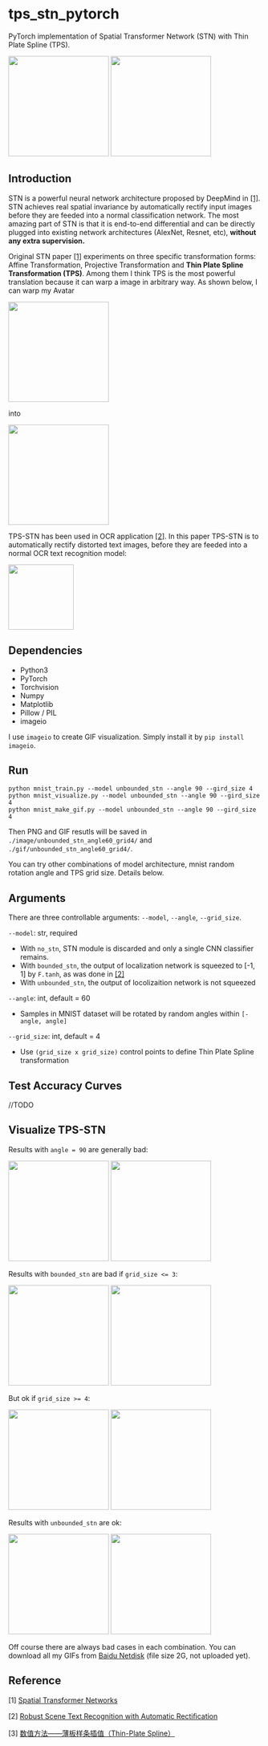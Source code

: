 # tps_stn_pytorch
PyTorch implementation of Spatial Transformer Network (STN) with Thin Plate Spline (TPS).

<img src="https://raw.githubusercontent.com/warbean/tps_stn_pytorch/master/demo/top_1.gif" height = "200"/>

<img src="https://raw.githubusercontent.com/warbean/tps_stn_pytorch/master/demo/top_2.gif" height = "200"/>

## Introduction

STN is a powerful neural network architecture proposed by DeepMind in [[1]](#ref-1).  STN achieves real spatial invariance by automatically rectify input images before they are feeded into a normal classification network. The most amazing part of STN is that it is end-to-end differential and can be directly plugged into existing network architectures (AlexNet, Resnet, etc), **without any extra supervision.**

Original STN paper [[1]](#ref-1) experiments on three specific transformation forms: Affine Transformation, Projective Transformation and **Thin Plate Spline Transformation (TPS)**.  Among them I think TPS is the most powerful translation because it can warp a image in arbitrary way. As shown below, I can warp my Avatar

<img src="https://raw.githubusercontent.com/warbean/tps_stn_pytorch/master/demo/source_avatar.jpg" height = "200"/>

into

<img src="https://raw.githubusercontent.com/warbean/tps_stn_pytorch/master/demo/target_avatar.jpg" height = "200"/>

TPS-STN has been used in OCR application [[2]](#ref-2). In this paper TPS-STN is to automatically rectify distorted text images, before they are feeded into a normal OCR text recognition model:

<img src="https://raw.githubusercontent.com/warbean/tps_stn_pytorch/master/demo/ocr.jpg" height = "130"/>

## Dependencies

- Python3
- PyTorch
- Torchvision
- Numpy
- Matplotlib
- Pillow / PIL
- imageio

I use `imageio` to create GIF visualization. Simply install it by `pip install imageio`.

## Run

	python mnist_train.py --model unbounded_stn --angle 90 --gird_size 4
	python mnist_visualize.py --model unbounded_stn --angle 90 --gird_size 4
	python mnist_make_gif.py --model unbounded_stn --angle 90 --gird_size 4

Then PNG and GIF resutls will be saved in `./image/unbounded_stn_angle60_grid4/` and `./gif/unbounded_stn_angle60_grid4/`.

You can try other combinations of model architecture, mnist random rotation angle and TPS grid size. Details below.

## Arguments

There are three controllable arguments: `--model`, `--angle`, `--grid_size`.

`--model`: str, required
- With `no_stn`, STN module is discarded and only a single CNN classifier remains.
- With `bounded_stn`, the output of localization network is squeezed to [-1, 1] by `F.tanh`, as was done in [[2]](#ref-1)
- With `unbounded_stn`, the output of locolizaition network is not squeezed

`--angle`: int, default = 60
- Samples in MNIST dataset will be rotated by random angles within `[-angle, angle]`

`--grid_size`: int, default = 4
- Use `(grid_size x grid_size)` control points to define Thin Plate Spline transformation

## Test Accuracy Curves

//TODO

## Visualize TPS-STN

Results with `angle = 90` are generally bad:

<img src="https://raw.githubusercontent.com/warbean/tps_stn_pytorch/master/demo/angle90_bad1.gif" height = "200"/>

<img src="https://raw.githubusercontent.com/warbean/tps_stn_pytorch/master/demo/angle90_bad2.gif" height = "200"/>

Results with `bounded_stn` are bad if `grid_size <= 3`:

<img src="https://raw.githubusercontent.com/warbean/tps_stn_pytorch/master/demo/bounded_bad1.gif" height = "200"/>

<img src="https://raw.githubusercontent.com/warbean/tps_stn_pytorch/master/demo/bounded_bad2.gif" height = "200"/>

But ok if `grid_size >= 4`:

<img src="https://raw.githubusercontent.com/warbean/tps_stn_pytorch/master/demo/bounded_good1.gif" height = "200"/>

<img src="https://raw.githubusercontent.com/warbean/tps_stn_pytorch/master/demo/bounded_good2.gif" height = "200"/>

Results with `unbounded_stn` are ok:

<img src="https://raw.githubusercontent.com/warbean/tps_stn_pytorch/master/demo/unbounded_good1.gif" height = "200"/>

<img src="https://raw.githubusercontent.com/warbean/tps_stn_pytorch/master/demo/unbounded_good2.gif" height = "200"/>

Off course there are always bad cases in each combination. You can download all my GIFs from [Baidu Netdisk]() (file size 2G, not uploaded yet).



## Reference

[1] [Spatial Transformer Networks](https://arxiv.org/abs/1509.05329)<span id="ref-1"/>

[2] [Robust Scene Text Recognition with Automatic Rectiﬁcation](https://arxiv.org/abs/1603.03915)<span id="ref-2"/>

[3] [数值方法——薄板样条插值（Thin-Plate Spline）](http://blog.csdn.net/VictoriaW/article/details/70161180)<span id="ref-3"/>